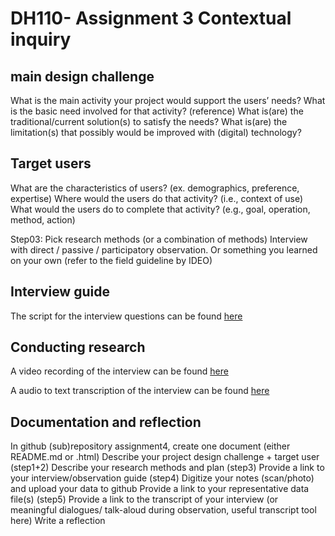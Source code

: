 # DH110- Assignment 3 Contextual inquiry

## main design challenge 
What is the main activity your project would support the users’ needs?
What is the basic need involved for that activity? (reference)
What is(are) the traditional/current solution(s) to satisfy the needs?
What is(are) the limitation(s) that possibly would be improved with (digital) technology?
## Target users 
What are the characteristics of users? (ex. demographics, preference, expertise) 
Where would the users do that activity? (i.e., context of use)
What would the users do to complete that activity? (e.g., goal, operation, method, action)

Step03: Pick research methods (or a combination of methods) 
Interview with direct / passive / participatory observation.
Or something you learned on your own (refer to the field guideline by IDEO)

## Interview guide 
The script for the interview questions can be found [here](https://docs.google.com/document/d/13bO7sySbhFd9gWEU0CDDRE0Xz0SqgMLdu9CPCC1KTig/edit?usp=sharing)

## Conducting research

A video recording of the interview can be found [here](https://drive.google.com/file/d/1FvGvyZ6MKJJu9J7qg4sGslUrlmA2k3qd/view?usp=sharing)

A audio to text transcription of the interview can be found [here](https://docs.google.com/document/d/1gSYBtrI7ncqbgsjqhNuaq8YjLv5nzB0O3hr3sBaoOtY/edit?usp=sharing)

## Documentation and reflection
In github (sub)repository assignment4, create one document (either README.md or .html)
Describe your project design challenge + target user (step1+2)
Describe your research methods and plan (step3)
Provide a link to your interview/observation guide (step4) 
Digitize your notes (scan/photo) and upload your data to github
Provide a link to your representative data file(s) (step5)
Provide a link to the transcript of your interview (or meaningful dialogues/ talk-aloud during observation, useful transcript tool here) 
Write a reflection
